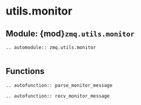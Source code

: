 # utils.monitor

## Module: {mod}`zmq.utils.monitor`

```{eval-rst}
.. automodule:: zmq.utils.monitor
```

```{currentmodule} zmq.utils.monitor
```

## Functions

```{eval-rst}
.. autofunction:: parse_monitor_message

```

```{eval-rst}
.. autofunction:: recv_monitor_message
```
